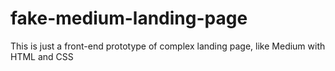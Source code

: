 # fake-medium-landing-page
This is just a front-end prototype of complex landing page, like Medium with HTML and CSS
